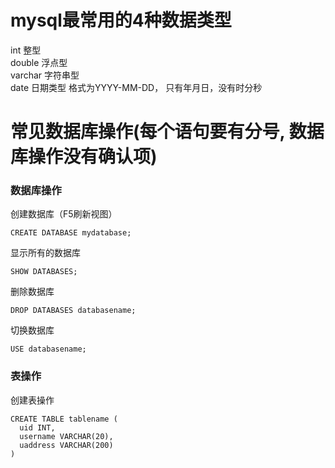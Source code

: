 # mysql最常用的4种数据类型
int 整型  
double 浮点型  
varchar 字符串型  
date 日期类型 格式为YYYY-MM-DD， 只有年月日，没有时分秒  

# 常见数据库操作(每个语句要有分号, 数据库操作没有确认项)
### 数据库操作
创建数据库（F5刷新视图）  
```
CREATE DATABASE mydatabase;
```  
显示所有的数据库  
```
SHOW DATABASES;
```
删除数据库  
```
DROP DATABASES databasename;
```
切换数据库  
```
USE databasename;
```

### 表操作
创建表操作  
```
CREATE TABLE tablename (
  uid INT,
  username VARCHAR(20),
  uaddress VARCHAR(200)
)
```